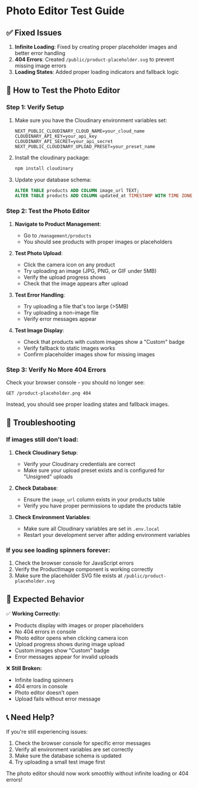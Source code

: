 # Photo Editor Test Guide

## ✅ **Fixed Issues**

1. **Infinite Loading**: Fixed by creating proper placeholder images and better error handling
2. **404 Errors**: Created `/public/product-placeholder.svg` to prevent missing image errors
3. **Loading States**: Added proper loading indicators and fallback logic

## 🧪 **How to Test the Photo Editor**

### **Step 1: Verify Setup**

1. Make sure you have the Cloudinary environment variables set:

   ```env
   NEXT_PUBLIC_CLOUDINARY_CLOUD_NAME=your_cloud_name
   CLOUDINARY_API_KEY=your_api_key
   CLOUDINARY_API_SECRET=your_api_secret
   NEXT_PUBLIC_CLOUDINARY_UPLOAD_PRESET=your_preset_name
   ```

2. Install the cloudinary package:

   ```bash
   npm install cloudinary
   ```

3. Update your database schema:
   ```sql
   ALTER TABLE products ADD COLUMN image_url TEXT;
   ALTER TABLE products ADD COLUMN updated_at TIMESTAMP WITH TIME ZONE DEFAULT NOW();
   ```

### **Step 2: Test the Photo Editor**

1. **Navigate to Product Management**:
   - Go to `/management/products`
   - You should see products with proper images or placeholders

2. **Test Photo Upload**:
   - Click the camera icon on any product
   - Try uploading an image (JPG, PNG, or GIF under 5MB)
   - Verify the upload progress shows
   - Check that the image appears after upload

3. **Test Error Handling**:
   - Try uploading a file that's too large (>5MB)
   - Try uploading a non-image file
   - Verify error messages appear

4. **Test Image Display**:
   - Check that products with custom images show a "Custom" badge
   - Verify fallback to static images works
   - Confirm placeholder images show for missing images

### **Step 3: Verify No More 404 Errors**

Check your browser console - you should no longer see:

```
GET /product-placeholder.png 404
```

Instead, you should see proper loading states and fallback images.

## 🔧 **Troubleshooting**

### **If images still don't load:**

1. **Check Cloudinary Setup**:
   - Verify your Cloudinary credentials are correct
   - Make sure your upload preset exists and is configured for "Unsigned" uploads

2. **Check Database**:
   - Ensure the `image_url` column exists in your products table
   - Verify you have proper permissions to update the products table

3. **Check Environment Variables**:
   - Make sure all Cloudinary variables are set in `.env.local`
   - Restart your development server after adding environment variables

### **If you see loading spinners forever:**

1. Check the browser console for JavaScript errors
2. Verify the ProductImage component is working correctly
3. Make sure the placeholder SVG file exists at `/public/product-placeholder.svg`

## 🎯 **Expected Behavior**

✅ **Working Correctly:**

- Products display with images or proper placeholders
- No 404 errors in console
- Photo editor opens when clicking camera icon
- Upload progress shows during image upload
- Custom images show "Custom" badge
- Error messages appear for invalid uploads

❌ **Still Broken:**

- Infinite loading spinners
- 404 errors in console
- Photo editor doesn't open
- Upload fails without error message

## 📞 **Need Help?**

If you're still experiencing issues:

1. Check the browser console for specific error messages
2. Verify all environment variables are set correctly
3. Make sure the database schema is updated
4. Try uploading a small test image first

The photo editor should now work smoothly without infinite loading or 404 errors!
